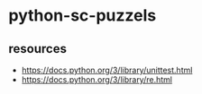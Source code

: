 # python-sc-puzzels

## resources

- https://docs.python.org/3/library/unittest.html
- https://docs.python.org/3/library/re.html